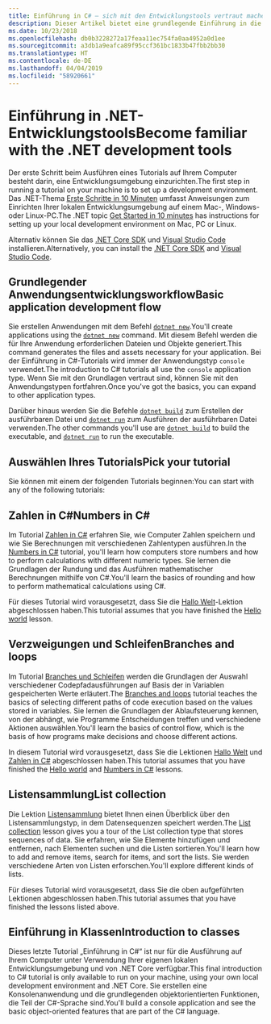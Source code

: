 ```yaml
---
title: Einführung in C# – sich mit den Entwicklungstools vertraut machen
description: Dieser Artikel bietet eine grundlegende Einführung in die Werkzeuge, die Sie zum Entwickeln von C#- und.NET-Anwendungen auf Ihrem Computer verwenden werden.
ms.date: 10/23/2018
ms.openlocfilehash: db0b3228272a17feaa11ec754fa0aa4952a0d1ee
ms.sourcegitcommit: a3db1a9eafca89f95ccf361bc1833b47fbb2bb30
ms.translationtype: HT
ms.contentlocale: de-DE
ms.lasthandoff: 04/04/2019
ms.locfileid: "58920661"
---
```

# <a name="become-familiar-with-the-net-development-tools"></a><span data-ttu-id="de2bb-103">Einführung in .NET-Entwicklungstools</span><span class="sxs-lookup"><span data-stu-id="de2bb-103">Become familiar with the .NET development tools</span></span>

<span data-ttu-id="de2bb-104">Der erste Schritt beim Ausführen eines Tutorials auf Ihrem Computer besteht darin, eine Entwicklungsumgebung einzurichten.</span><span class="sxs-lookup"><span data-stu-id="de2bb-104">The first step in running a tutorial on your machine is to set up a development environment.</span></span>
<span data-ttu-id="de2bb-105">Das .NET-Thema [Erste Schritte in 10 Minuten](https://www.microsoft.com/net/core) umfasst Anweisungen zum Einrichten Ihrer lokalen Entwicklungsumgebung auf einem Mac-, Windows- oder Linux-PC.</span><span class="sxs-lookup"><span data-stu-id="de2bb-105">The .NET topic [Get Started in 10 minutes](https://www.microsoft.com/net/core) has instructions for setting up your local development environment on Mac, PC or Linux.</span></span>

<span data-ttu-id="de2bb-106">Alternativ können Sie das [.NET Core SDK](https://www.microsoft.com/net/download) und [Visual Studio Code](https://code.visualstudio.com/) installieren.</span><span class="sxs-lookup"><span data-stu-id="de2bb-106">Alternatively, you can install the [.NET Core SDK](https://www.microsoft.com/net/download) and [Visual Studio Code](https://code.visualstudio.com/).</span></span>

## <a name="basic-application-development-flow"></a><span data-ttu-id="de2bb-107">Grundlegender Anwendungsentwicklungsworkflow</span><span class="sxs-lookup"><span data-stu-id="de2bb-107">Basic application development flow</span></span>

<span data-ttu-id="de2bb-108">Sie erstellen Anwendungen mit dem Befehl [`dotnet new`](../../../core/tools/dotnet-new.md).</span><span class="sxs-lookup"><span data-stu-id="de2bb-108">You'll create applications using the [`dotnet new`](../../../core/tools/dotnet-new.md) command.</span></span> <span data-ttu-id="de2bb-109">Mit diesem Befehl werden die für Ihre Anwendung erforderlichen Dateien und Objekte generiert.</span><span class="sxs-lookup"><span data-stu-id="de2bb-109">This command generates the files and assets necessary for your application.</span></span> <span data-ttu-id="de2bb-110">Bei der Einführung in C#-Tutorials wird immer der Anwendungstyp `console` verwendet.</span><span class="sxs-lookup"><span data-stu-id="de2bb-110">The introduction to C# tutorials all use the `console` application type.</span></span> <span data-ttu-id="de2bb-111">Wenn Sie mit den Grundlagen vertraut sind, können Sie mit den Anwendungstypen fortfahren.</span><span class="sxs-lookup"><span data-stu-id="de2bb-111">Once you've got the basics, you can expand to other application types.</span></span>

<span data-ttu-id="de2bb-112">Darüber hinaus werden Sie die Befehle [`dotnet build`](../../../core/tools/dotnet-build.md) zum Erstellen der ausführbaren Datei und [`dotnet run`](../../../core/tools/dotnet-run.md) zum Ausführen der ausführbaren Datei verwenden.</span><span class="sxs-lookup"><span data-stu-id="de2bb-112">The other commands you'll use are [`dotnet build`](../../../core/tools/dotnet-build.md) to build the executable, and [`dotnet run`](../../../core/tools/dotnet-run.md) to run the executable.</span></span>

## <a name="pick-your-tutorial"></a><span data-ttu-id="de2bb-113">Auswählen Ihres Tutorials</span><span class="sxs-lookup"><span data-stu-id="de2bb-113">Pick your tutorial</span></span>

<span data-ttu-id="de2bb-114">Sie können mit einem der folgenden Tutorials beginnen:</span><span class="sxs-lookup"><span data-stu-id="de2bb-114">You can start with any of the following tutorials:</span></span>

## [<a name="numbers-in-c"></a><span data-ttu-id="de2bb-115">Zahlen in C#</span><span class="sxs-lookup"><span data-stu-id="de2bb-115">Numbers in C#</span></span>](numbers-in-csharp-local.md)

<span data-ttu-id="de2bb-116">Im Tutorial [Zahlen in C#](numbers-in-csharp-local.md) erfahren Sie, wie Computer Zahlen speichern und wie Sie Berechnungen mit verschiedenen Zahlentypen ausführen.</span><span class="sxs-lookup"><span data-stu-id="de2bb-116">In the [Numbers in C#](numbers-in-csharp-local.md) tutorial, you'll learn how computers store numbers and how to perform calculations with different numeric types.</span></span> <span data-ttu-id="de2bb-117">Sie lernen die Grundlagen der Rundung und das Ausführen mathematischer Berechnungen mithilfe von C#.</span><span class="sxs-lookup"><span data-stu-id="de2bb-117">You'll learn the basics of rounding and how to perform mathematical calculations using C#.</span></span>

<span data-ttu-id="de2bb-118">Für dieses Tutorial wird vorausgesetzt, dass Sie die [Hallo Welt](hello-world.yml)-Lektion abgeschlossen haben.</span><span class="sxs-lookup"><span data-stu-id="de2bb-118">This tutorial assumes that you have finished the [Hello world](hello-world.yml) lesson.</span></span>

## [<a name="branches-and-loops"></a><span data-ttu-id="de2bb-119">Verzweigungen und Schleifen</span><span class="sxs-lookup"><span data-stu-id="de2bb-119">Branches and loops</span></span>](branches-and-loops-local.md)

<span data-ttu-id="de2bb-120">Im Tutorial [Branches und Schleifen](branches-and-loops-local.md) werden die Grundlagen der Auswahl verschiedener Codepfadausführungen auf Basis der in Variablen gespeicherten Werte erläutert.</span><span class="sxs-lookup"><span data-stu-id="de2bb-120">The [Branches and loops](branches-and-loops-local.md) tutorial teaches the basics of selecting different paths of code execution based on the values stored in variables.</span></span> <span data-ttu-id="de2bb-121">Sie lernen die Grundlagen der Ablaufsteuerung kennen, von der abhängt, wie Programme Entscheidungen treffen und verschiedene Aktionen auswählen.</span><span class="sxs-lookup"><span data-stu-id="de2bb-121">You'll learn the basics of control flow, which is the basis of how programs make decisions and choose different actions.</span></span>

<span data-ttu-id="de2bb-122">In diesem Tutorial wird vorausgesetzt, dass Sie die Lektionen [Hallo Welt](hello-world.yml) und [Zahlen in C#](numbers-in-csharp-local.md) abgeschlossen haben.</span><span class="sxs-lookup"><span data-stu-id="de2bb-122">This tutorial assumes that you have finished the [Hello world](hello-world.yml) and [Numbers in C#](numbers-in-csharp-local.md) lessons.</span></span>

## [<a name="list-collection"></a><span data-ttu-id="de2bb-123">Listensammlung</span><span class="sxs-lookup"><span data-stu-id="de2bb-123">List collection</span></span>](arrays-and-collections.md)

<span data-ttu-id="de2bb-124">Die Lektion [Listensammlung](arrays-and-collections.md) bietet Ihnen einen Überblick über den Listensammlungstyp, in dem Datensequenzen speichert werden.</span><span class="sxs-lookup"><span data-stu-id="de2bb-124">The [List collection](arrays-and-collections.md) lesson gives you a tour of the List collection type that stores sequences of data.</span></span> <span data-ttu-id="de2bb-125">Sie erfahren, wie Sie Elemente hinzufügen und entfernen, nach Elementen suchen und die Listen sortieren.</span><span class="sxs-lookup"><span data-stu-id="de2bb-125">You'll learn how to add and remove items, search for items, and sort the lists.</span></span> <span data-ttu-id="de2bb-126">Sie werden verschiedene Arten von Listen erforschen.</span><span class="sxs-lookup"><span data-stu-id="de2bb-126">You'll explore different kinds of lists.</span></span> 

<span data-ttu-id="de2bb-127">Für dieses Tutorial wird vorausgesetzt, dass Sie die oben aufgeführten Lektionen abgeschlossen haben.</span><span class="sxs-lookup"><span data-stu-id="de2bb-127">This tutorial assumes that you have finished the lessons listed above.</span></span>

## [<a name="introduction-to-classes"></a><span data-ttu-id="de2bb-128">Einführung in Klassen</span><span class="sxs-lookup"><span data-stu-id="de2bb-128">Introduction to classes</span></span>](introduction-to-classes.md)

<span data-ttu-id="de2bb-129">Dieses letzte Tutorial „Einführung in C#“ ist nur für die Ausführung auf Ihrem Computer unter Verwendung Ihrer eigenen lokalen Entwicklungsumgebung und von .NET Core verfügbar.</span><span class="sxs-lookup"><span data-stu-id="de2bb-129">This final introduction to C# tutorial is only available to run on your machine, using your own local development environment and .NET Core.</span></span>
<span data-ttu-id="de2bb-130">Sie erstellen eine Konsolenanwendung und die grundlegenden objektorientierten Funktionen, die Teil der C#-Sprache sind.</span><span class="sxs-lookup"><span data-stu-id="de2bb-130">You'll build a console application and see the basic object-oriented features that are part of the C# language.</span></span>
